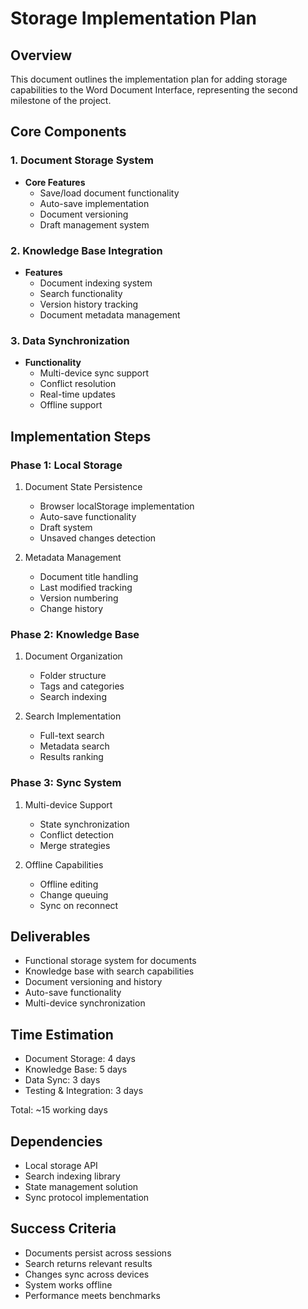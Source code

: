 # Storage Implementation Plan

## Overview
This document outlines the implementation plan for adding storage capabilities to the Word Document Interface, representing the second milestone of the project.

## Core Components

### 1. Document Storage System
- **Core Features**
  - Save/load document functionality
  - Auto-save implementation
  - Document versioning
  - Draft management system

### 2. Knowledge Base Integration
- **Features**
  - Document indexing system
  - Search functionality
  - Version history tracking
  - Document metadata management

### 3. Data Synchronization
- **Functionality**
  - Multi-device sync support
  - Conflict resolution
  - Real-time updates
  - Offline support

## Implementation Steps

### Phase 1: Local Storage
1. Document State Persistence
   - Browser localStorage implementation
   - Auto-save functionality
   - Draft system
   - Unsaved changes detection

2. Metadata Management
   - Document title handling
   - Last modified tracking
   - Version numbering
   - Change history

### Phase 2: Knowledge Base
1. Document Organization
   - Folder structure
   - Tags and categories
   - Search indexing

2. Search Implementation
   - Full-text search
   - Metadata search
   - Results ranking

### Phase 3: Sync System
1. Multi-device Support
   - State synchronization
   - Conflict detection
   - Merge strategies

2. Offline Capabilities
   - Offline editing
   - Change queuing
   - Sync on reconnect

## Deliverables
- Functional storage system for documents
- Knowledge base with search capabilities
- Document versioning and history
- Auto-save functionality
- Multi-device synchronization

## Time Estimation
- Document Storage: 4 days
- Knowledge Base: 5 days
- Data Sync: 3 days
- Testing & Integration: 3 days

Total: ~15 working days

## Dependencies
- Local storage API
- Search indexing library
- State management solution
- Sync protocol implementation

## Success Criteria
- Documents persist across sessions
- Search returns relevant results
- Changes sync across devices
- System works offline
- Performance meets benchmarks 